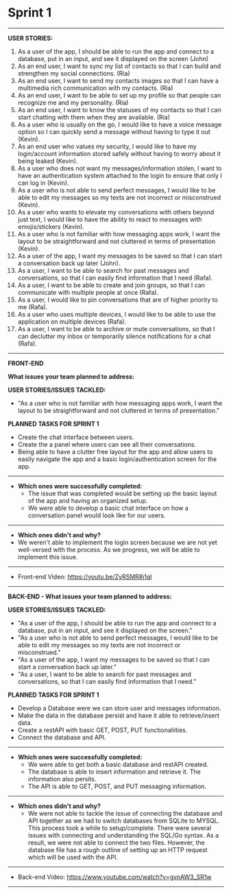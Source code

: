 # Sprint 1
-----------------------------------------------------------------------------------------------------------------------------------------------------------------------
**USER STORIES:**
  1. As a user of the app, I should be able to run the app and connect to a database, put in an input, and see it displayed on the screen (John)
  2. As an end user, I want to sync my list of contacts so that I can build and strengthen my social connections. (Ria)
  3. As an end user, I want to send my contacts images so that I can have a multimedia rich communication with my contacts. (Ria)
  4. As an end user, I want to be able to set up my profile so that people can recognize me and my personality. (Ria)
  5. As an end user, I want to know the statuses of my contacts so that I can start chatting with them when they are available. (Ria)
  6. As a user who is usually on the go, I would like to have a voice message option so I can quickly send a message without having to type it out (Kevin).
  7. As an end user who values my security, I would like to have my login/account information stored safely without having to worry about it being leaked (Kevin).
  8. As a user who does not want my messages/information stolen, I want to have an authentication system attached to the login to ensure that only I can log in (Kevin).
  9. As a user who is not able to send perfect messages, I would like to be able to edit my messages so my texts are not incorrect or misconstrued (Kevin).
  10. As a user who wants to elevate my conversations with others beyond just text, I would like to have the ability to react to messages with emojis/stickers (Kevin).
  11. As a user who is not familiar with how messaging apps work, I want the layout to be straightforward and not cluttered in terms of presentation (Kevin).
  12. As a user of the app, I want my messages to be saved so that I can start a conversation back up later (John).
  13. As a user, I want to be able to search for past messages and conversations, so that I can easily find information that I need (Rafa).
  14. As a user, I want to be able to create and join groups, so that I can communicate with multiple people at once (Rafa).
  15. As a user, I would like to pin conversations that are of higher priority to me (Rafa).
  16. As a user who uses multiple devices, I would like to be able to use the application on multiple devices (Rafa).
  17. As a user, I want to be able to archive or mute conversations, so that I can declutter my inbox or temporarily silence notifications for a chat (Rafa).
-----------------------------------------------------------------------------------------------------------------------------------------------------------------------
**FRONT-END**

**What issues your team planned to address:**

**USER STORIES/ISSUES TACKLED:**
- "As a user who is not familiar with how messaging apps work, I want the layout to be straightforward and not cluttered in terms of presentation."

**PLANNED TASKS FOR SPRINT 1**
- Create the chat interface between users.
- Create the a panel where users can see all their conversations.
- Being able to have a clutter free layout for the app and allow users to easily navigate the app and a basic login/authentication screen for the app.
-----------------------------------------------------------------------------------------------------------------------------------------------------------------------
- **Which ones were successfully completed:**
  - The issue that was completed would be setting up the basic layout of the app and having an organized setup. 
  - We were able to develop a basic chat interface on how a conversation panel would look like for our users.
-----------------------------------------------------------------------------------------------------------------------------------------------------------------------
 - **Which ones didn't and why?**
  - We weren't able to implement the login screen because we are not yet well-versed with the process. As we progress, we will be able to implement this issue.
-----------------------------------------------------------------------------------------------------------------------------------------------------------------------
- Front-end Video: https://youtu.be/ZyRSMR8j1qI
-----------------------------------------------------------------------------------------------------------------------------------------------------------------------

**BACK-END - What issues your team planned to address:**

**USER STORIES/ISSUES TACKLED:**
- "As a user of the app, I should be able to run the app and connect to a database, put in an input, and see it displayed on the screen."
- "As a user who is not able to send perfect messages, I would like to be able to edit my messages so my texts are not incorrect or misconstrued."
- "As a user of the app, I want my messages to be saved so that I can start a conversation back up later."
- "As a user, I want to be able to search for past messages and conversations, so that I can easily find information that I need."

**PLANNED TASKS FOR SPRINT 1**
- Develop a Database were we can store user and messages information.
- Make the data in the database persist and have it able to retrieve/insert data.
- Create a restAPI with basic GET, POST, PUT functionaliities.
- Connect the database and API.
-----------------------------------------------------------------------------------------------------------------------------------------------------------------------
- **Which ones were successfully completed:**
  - We were able to get both a basic database and restAPI created.
  - The database is able to insert information and retrieve it. The information also persits.
  - The API is able to GET, POST, and PUT messaging information.
-----------------------------------------------------------------------------------------------------------------------------------------------------------------------
- **Which ones didn't and why?**
  - We were not able to tackle the issue of connecting the database and API together as we had to switch databases from SQLite to MYSQL. This process took a while to   setup/complete. There were several issues with connecting and understanding the SQL/Go syntax. As a result, we were not able to connect the two files. However, the database file has a rough outline of setting up an HTTP request which will be used with the API.
-----------------------------------------------------------------------------------------------------------------------------------------------------------------------
- Back-end Video: https://www.youtube.com/watch?v=gvnAW3_SR1w
-----------------------------------------------------------------------------------------------------------------------------------------------------------------------
